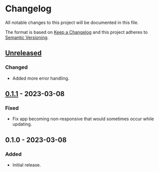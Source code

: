 Changelog
=========
All notable changes to this project will be documented in this file.

The format is based on [Keep a Changelog](http://keepachangelog.com/en/1.0.0/)
and this project adheres to [Semantic Versioning](http://semver.org/spec/v2.0.0.html).

[Unreleased]
------------
### Changed
- Added more error handling.

[0.1.1] - 2023-03-08
--------------------
### Fixed
- Fix app becoming non-responsive that would sometimes occur while updating.

0.1.0 - 2023-03-08
------------------
### Added
- Initial release.

[Unreleased]: https://github.com/jbenner-radham/pocket-up/compare/v0.1.1...HEAD
[0.1.1]: https://github.com/jbenner-radham/pocket-up/compare/v0.1.0...v0.1.1

